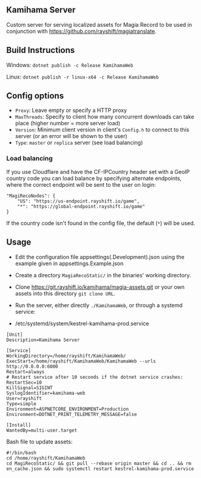 ## Kamihama Server

Custom server for serving localized assets for Magia Record to be used in conjunction with https://github.com/rayshift/magiatranslate.

## Build Instructions
Windows:
`dotnet publish -c Release KamihamaWeb`

Linux:
`dotnet publish -r linux-x64 -c Release KamihamaWeb`

## Config options
- `Proxy`: Leave empty or specify a HTTP proxy
- `MaxThreads`: Specify to client how many concurrent downloads can take place (higher number = more server load)
- `Version`: Minimum client version in client's `Config.h` to connect to this server (or an error will be shown to the user)
- `Type`: `master` or `replica` server (see load balancing)

### Load balancing
If you use Cloudflare and have the CF-IPCountry header set with a GeoIP country code you can load balance by specifying alternate endpoints, where the correct endpoint will be sent to the user on login:
```
"MagiRecoNodes": {
    "US": "https://us-endpoint.rayshift.io/game",
    "*": "https://global-endpoint.rayshift.io/game"
}
```
If the country code isn't found in the config file, the default (`*`) will be used.

## Usage
- Edit the configuration file appsettings(.Development).json using the example given in appsettings.Example.json
- Create a directory `MagiaRecoStatic/` in the binaries' working directory.
- Clone https://git.rayshift.io/kamihama/magia-assets.git or your own assets into this directory `git clone URL`.
- Run the server, either directly `./KamihamaWeb`, or through a systemd service:

- /etc/systemd/system/kestrel-kamihama-prod.service
```
[Unit]
Description=Kamihama Server

[Service]
WorkingDirectory=/home/rayshift/KamihamaWeb/
ExecStart=/home/rayshift/KamihamaWeb/KamihamaWeb --urls http://0.0.0.0:6000
Restart=always
# Restart service after 10 seconds if the dotnet service crashes:
RestartSec=10
KillSignal=SIGINT
SyslogIdentifier=kamihama-web
User=rayshift
Type=simple
Environment=ASPNETCORE_ENVIRONMENT=Production
Environment=DOTNET_PRINT_TELEMETRY_MESSAGE=false

[Install]
WantedBy=multi-user.target
```

Bash file to update assets:
```
#!/bin/bash
cd /home/rayshift/KamihamaWeb
cd MagiRecoStatic/ && git pull --rebase origin master && cd .. && rm en_cache.json && sudo systemctl restart kestrel-kamihama-prod.service
```
